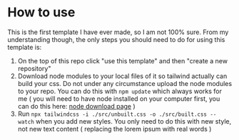 # How to use

This is the first template I have ever made, so I am not 100% sure.
From my understanding though, the only steps you should need to do for using this template is:

1. On the top of this repo click "use this template" and then "create a new repository"
2. Download node modules to your local files of it so tailwind actually can build your css. Do not under any circumstance upload the node modules to your repo. You can do this with ``` npm update ``` which always works for me ( you will need to have node installed on your computer first, you can do this here: [node download page](https://nodejs.org/en/download/prebuilt-installer/current) )
3. Run ```npx tailwindcss -i ./src/unbuilt.css -o ./src/built.css --watch``` when you add new styles. You only need to do this with new style, not new text content ( replacing the lorem ipsum with real words )
